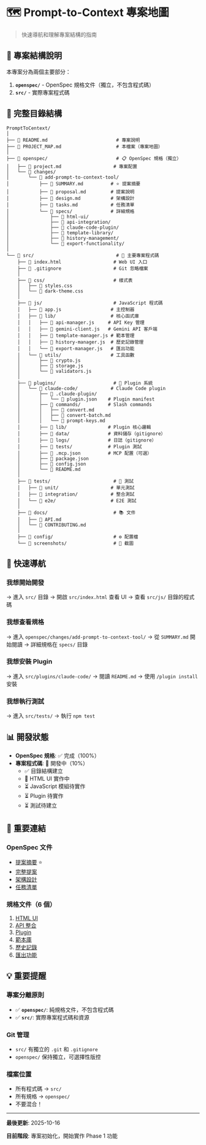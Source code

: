 # 🗺️ Prompt-to-Context 專案地圖

> 快速導航和理解專案結構的指南

## 📍 專案結構說明

本專案分為兩個主要部分：

1. **`openspec/`** - OpenSpec 規格文件（獨立，不包含程式碼）
2. **`src/`** - 實際專案程式碼

## 📂 完整目錄結構

```
PromptToCentext/
│
├── 📄 README.md                         # 專案說明
├── 📄 PROJECT_MAP.md                    # 本檔案（專案地圖）
│
├── 📁 openspec/                         # 📋 OpenSpec 規格（獨立）
│   ├── 📄 project.md                   # 專案配置
│   └── 📁 changes/
│       └── 📁 add-prompt-to-context-tool/
│           ├── 📄 SUMMARY.md          # ⭐ 提案摘要
│           ├── 📄 proposal.md         # 提案說明
│           ├── 📄 design.md           # 架構設計
│           ├── 📄 tasks.md            # 任務清單
│           └── 📁 specs/              # 詳細規格
│               ├── 📁 html-ui/
│               ├── 📁 api-integration/
│               ├── 📁 claude-code-plugin/
│               ├── 📁 template-library/
│               ├── 📁 history-management/
│               └── 📁 export-functionality/
│
└── 📁 src/                              # 🎯 主要專案程式碼
    ├── 📄 index.html                   # Web UI 入口
    ├── 📄 .gitignore                   # Git 忽略檔案
    │
    ├── 📁 css/                         # 樣式表
    │   ├── 📄 styles.css
    │   └── 📄 dark-theme.css
    │
    ├── 📁 js/                          # JavaScript 程式碼
    │   ├── 📄 app.js                  # 主控制器
    │   ├── 📁 lib/                    # 核心函式庫
    │   │   ├── 📄 api-manager.js     # API Key 管理
    │   │   ├── 📄 gemini-client.js   # Gemini API 客戶端
    │   │   ├── 📄 template-manager.js # 範本管理
    │   │   ├── 📄 history-manager.js  # 歷史記錄管理
    │   │   └── 📄 export-manager.js   # 匯出功能
    │   └── 📁 utils/                  # 工具函數
    │       ├── 📄 crypto.js
    │       ├── 📄 storage.js
    │       └── 📄 validators.js
    │
    ├── 📁 plugins/                     # 🔌 Plugin 系統
    │   └── 📁 claude-code/            # Claude Code plugin
    │       ├── 📁 .claude-plugin/
    │       │   └── 📄 plugin.json    # Plugin manifest
    │       ├── 📁 commands/          # Slash commands
    │       │   ├── 📄 convert.md
    │       │   ├── 📄 convert-batch.md
    │       │   └── 📄 prompt-keys.md
    │       ├── 📁 lib/               # Plugin 核心邏輯
    │       ├── 📁 data/              # 資料儲存（gitignore）
    │       ├── 📁 logs/              # 日誌（gitignore）
    │       ├── 📁 tests/             # Plugin 測試
    │       ├── 📄 .mcp.json          # MCP 配置（可選）
    │       ├── 📄 package.json
    │       ├── 📄 config.json
    │       └── 📄 README.md
    │
    ├── 📁 tests/                       # 🧪 測試
    │   ├── 📁 unit/                   # 單元測試
    │   ├── 📁 integration/            # 整合測試
    │   └── 📁 e2e/                    # E2E 測試
    │
    ├── 📁 docs/                        # 📚 文件
    │   ├── 📄 API.md
    │   └── 📄 CONTRIBUTING.md
    │
    ├── 📁 config/                      # ⚙️ 配置檔
    └── 📁 screenshots/                 # 📸 截圖
```

## 🎯 快速導航

### 我想開始開發
→ 進入 `src/` 目錄
→ 開啟 `src/index.html` 查看 UI
→ 查看 `src/js/` 目錄的程式碼

### 我想查看規格
→ 進入 `openspec/changes/add-prompt-to-context-tool/`
→ 從 `SUMMARY.md` 開始閱讀
→ 詳細規格在 `specs/` 目錄

### 我想安裝 Plugin
→ 進入 `src/plugins/claude-code/`
→ 閱讀 `README.md`
→ 使用 `/plugin install` 安裝

### 我想執行測試
→ 進入 `src/tests/`
→ 執行 `npm test`

## 📊 開發狀態

- **OpenSpec 規格**: ✅ 完成（100%）
- **專案程式碼**: 🚧 開發中（10%）
  - ✅ 目錄結構建立
  - 🚧 HTML UI 實作中
  - ⏳ JavaScript 模組待實作
  - ⏳ Plugin 待實作
  - ⏳ 測試待建立

## 🔗 重要連結

### OpenSpec 文件
- [提案摘要](openspec/changes/add-prompt-to-context-tool/SUMMARY.md) ⭐
- [完整提案](openspec/changes/add-prompt-to-context-tool/proposal.md)
- [架構設計](openspec/changes/add-prompt-to-context-tool/design.md)
- [任務清單](openspec/changes/add-prompt-to-context-tool/tasks.md)

### 規格文件（6 個）
1. [HTML UI](openspec/changes/add-prompt-to-context-tool/specs/html-ui/spec.md)
2. [API 整合](openspec/changes/add-prompt-to-context-tool/specs/api-integration/spec.md)
3. [Plugin](openspec/changes/add-prompt-to-context-tool/specs/claude-code-plugin/spec.md)
4. [範本庫](openspec/changes/add-prompt-to-context-tool/specs/template-library/spec.md)
5. [歷史記錄](openspec/changes/add-prompt-to-context-tool/specs/history-management/spec.md)
6. [匯出功能](openspec/changes/add-prompt-to-context-tool/specs/export-functionality/spec.md)

## 💡 重要提醒

### 專案分離原則
- ✅ **`openspec/`**: 純規格文件，不包含程式碼
- ✅ **`src/`**: 實際專案程式碼和資源

### Git 管理
- `src/` 有獨立的 `.git` 和 `.gitignore`
- `openspec/` 保持獨立，可選擇性版控

### 檔案位置
- 所有程式碼 → `src/`
- 所有規格 → `openspec/`
- 不要混合！

---

**最後更新**: 2025-10-16

**目前階段**: 專案初始化，開始實作 Phase 1 功能
